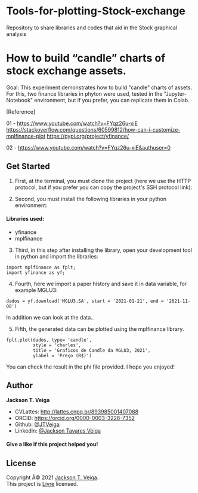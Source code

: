 # Tools-for-plotting-Stock-exchange
Repository to share libraries and codes that aid in the Stock graphical analysis

# How to build “candle” charts of stock exchange assets.

Goal:
This experiment demonstrates how to build "candle" charts of assets.
For this, two finance libraries in phyton were used, tested in the "Jupyter-Notebook" environment, but if you prefer, you can replicate them in Colab.

[Reference]

01 - https://www.youtube.com/watch?v=FYqz26u-xiE
https://stackoverflow.com/questions/60599812/how-can-i-customize-mplfinance-plot
https://pypi.org/project/yfinance/

02 - https://www.youtube.com/watch?v=FYqz26u-xiE&authuser=0

## Get Started
1. First, at the terminal, you must clone the project (here we use the HTTP protocol, but if you prefer you can copy the project's SSH protocol link):

2. Second, you must install the following libraries in your python environment:

#### Libraries used:
* yfinance
* mplfinance

3. Third, in this step after installing the library, open your development tool in python and import the libraries:

```
import mplfinance as fplt;
import yfinance as yf;
```
4. Fourth, here we import a paper history and save it in data variable, for example MGLU3:

```
dados = yf.download('MGLU3.SA', start = '2021-01-21', end = '2021-11-08')
```
In addition we can look at the data..

5. Fifth, the generated data can be plotted using the mplfinance library.

```
fplt.plot(dados, type= 'candle',
          style = 'charles',
          title = 'Graficos de Candle da MGLU3, 2021',
          ylabel = 'Preço (R$)')
```
You can check the result in the phi file provided.
I hope you enjoyed!


## Author

**Jackson T. Veiga**

* CVLattes: http://lattes.cnpq.br/893985001407088
* ORCID: https://orcid.org/0000-0003-3228-7352
* Github: [@JTVeiga](https://github.com/JTVeiga/)
* LinkedIn: [@Jackson Tavares Veiga](https://www.linkedin.com/in/jackson-tavares-veiga-37b3a36a/)

#### Give a like if this project helped you!

## License

Copyright Â© 2021 [Jackson T. Veiga](https://github.com/JTVeiga).<br />
This project is [Livre](Livre) licensed.
